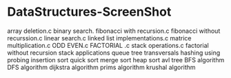 # DataStructures-ScreenShot
array deletion.c
binary search. 
fibonacci with recursion.c 
fibonacci without recurssion.c
linear search.c 
linked list implementations.c 
matrice multiplication.c 
ODD EVEN.c
FACTORIAL .c 
stack operations.c
factorial without recursion
stack applications
queue
tree transversals
hashing using probing 
insertion sort
quick sort
merge sort 
heap sort
avl tree
BFS algorithm 
DFS algorithm
dijkstra algorithm
prims algorithm
krushal algorithm
